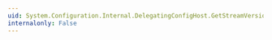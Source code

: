 ```yaml
---
uid: System.Configuration.Internal.DelegatingConfigHost.GetStreamVersion(System.String)
internalonly: False
---
```

